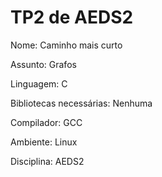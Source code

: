 # TP2 de AEDS2
Nome: Caminho mais curto

Assunto: Grafos

Linguagem: C

Bibliotecas necessárias: Nenhuma

Compilador: GCC

Ambiente: Linux

Disciplina: AEDS2